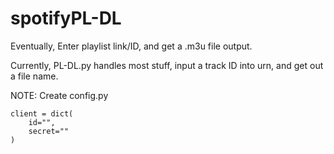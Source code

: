 # spotifyPL-DL
 
Eventually, Enter playlist link/ID, and get a .m3u file output.

Currently, PL-DL.py handles most stuff, input a track ID into urn, and get out a file name.


NOTE:
Create config.py 
```
client = dict(
    id="",
    secret=""
)
```
